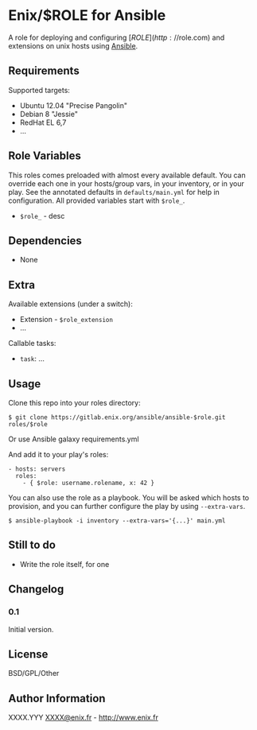 Enix/$ROLE for Ansible
=================

A role for deploying and configuring [$ROLE](http://$role.com) and extensions on unix hosts using [Ansible](http://www.ansible.com/).


Requirements
------------

Supported targets:

- Ubuntu 12.04 "Precise Pangolin"
- Debian 8 "Jessie"
- RedHat EL 6,7
- ...


Role Variables
--------------

This roles comes preloaded with almost every available default. You can override each one in your hosts/group vars, in your inventory, or in your play. See the annotated defaults in `defaults/main.yml` for help in configuration. All provided variables start with `$role_`.

- `$role_` - desc

Dependencies
------------

- None

Extra
-----

Available extensions (under a switch):

- Extension - `$role_extension`
- ...

Callable tasks:

- `task`: ...


Usage
-----

Clone this repo into your roles directory:

    $ git clone https://gitlab.enix.org/ansible/ansible-$role.git roles/$role

Or use Ansible galaxy requirements.yml

And add it to your play's roles:

    - hosts: servers
      roles:
        - { $role: username.rolename, x: 42 }


You can also use the role as a playbook. You will be asked which hosts to provision, and you can further configure the play by using `--extra-vars`.

    $ ansible-playbook -i inventory --extra-vars='{...}' main.yml


Still to do
-----------

- Write the role itself, for one


Changelog
---------

### 0.1

Initial version.

License
-------

BSD/GPL/Other

Author Information
------------------

XXXX.YYY <XXXX@enix.fr> - http://www.enix.fr
